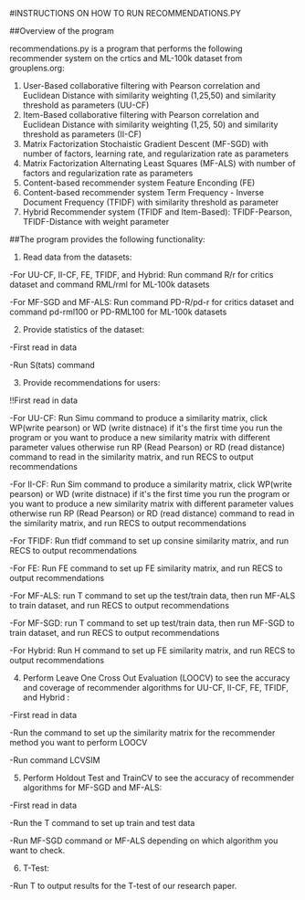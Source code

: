#INSTRUCTIONS ON HOW TO RUN RECOMMENDATIONS.PY

##Overview of the program

recommendations.py is a program that performs the following recommender system on the crtics and ML-100k dataset from grouplens.org:

1. User-Based collaborative filtering with Pearson correlation and Euclidean Distance with similarity weighting (1,25,50) and similarity threshold as parameters (UU-CF)
2. Item-Based collaborative filtering with Pearson correlation and Euclidean Distance with similarity weighting (1,25, 50) and similarity threshold as parameters (II-CF)
3. Matrix Factorization Stochaistic Gradient Descent (MF-SGD) with number of factors, learning rate, and regularization rate as parameters
4. Matrix Factorization Alternating Least Squares (MF-ALS) with number of factors and regularization rate as parameters
5. Content-based recommender system Feature Enconding (FE)
6. Content-based recommender system Term Frequency - Inverse Document Frequency (TFIDF) with similarity threshold as parameter
7. Hybrid Recommender system (TFIDF and Item-Based): TFIDF-Pearson, TFIDF-Distance with weight parameter

##The program provides the following functionality:

1. Read data from the datasets:

-For UU-CF, II-CF, FE, TFIDF, and Hybrid: Run command R/r for critics dataset and command RML/rml for ML-100k datasets

-For MF-SGD and MF-ALS: Run command PD-R/pd-r for critics dataset and command pd-rml100 or PD-RML100 for ML-100k datasets

2. Provide statistics of the dataset:

-First read in data

-Run S(tats) command

3. Provide recommendations for users:

!!First read in data

-For UU-CF: Run Simu command to produce a similarity matrix, click WP(write pearson) or WD (write distnace) if it's the first time you run the program or you want
to produce a new similarity matrix with different parameter values otherwise run RP (Read Pearson) or RD (read distance)  command to read in the similarity matrix, and run RECS to output recommendations

-For II-CF: Run Sim command to produce a similarity matrix, click WP(write pearson) or WD (write distnace) if it's the first time you run the program or you want
to produce a new similarity matrix with different parameter values otherwise run RP (Read Pearson) or RD (read distance) command to read in the similarity matrix, and run RECS to output recommendations

-For TFIDF: Run tfidf command to set up consine similarity matrix, and run RECS to output recommendations

-For FE: Run FE command to set up FE similarity matrix, and run RECS to output recommendations

-For MF-ALS: run T command to set up the test/train data, then run MF-ALS to train dataset, and run RECS to output recommendations

-For MF-SGD: run T command to set up test/train data, then run MF-SGD to train dataset, and run RECS to output recommendations

-For Hybrid: Run H command to set up FE similarity matrix, and run RECS to output recommendations


4. Perform Leave One Cross Out Evaluation (LOOCV) to see the accuracy and coverage of recommender algorithms for UU-CF, II-CF, FE, TFIDF, and Hybrid :

-First read in data

-Run the command to set up the similarity matrix for the recommender method you want to perform LOOCV

-Run command LCVSIM

5. Perform Holdout Test and TrainCV to see the accuracy of recommender algorithms for MF-SGD and MF-ALS:

-First read in data

-Run the T command to set up train and test data

-Run MF-SGD command or MF-ALS depending on which algorithm you want to check.

6. T-Test:

-Run T to output results for the T-test of our research paper.
